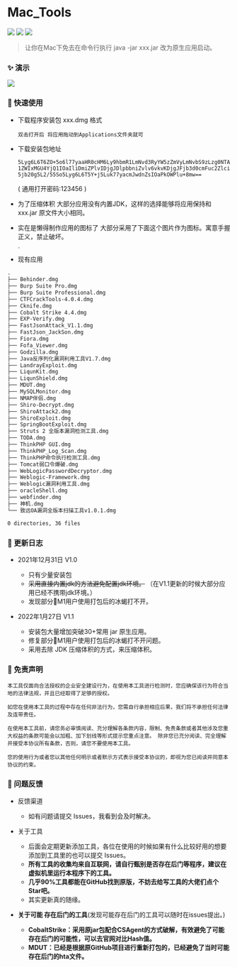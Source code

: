 # Mac_Tools

![](https://img.shields.io/github/stars/NineRiverSec/Mac_Tools) ![](https://img.shields.io/github/forks/NineRiverSec/Mac_Tools)  ![](https://img.shields.io/github/issues/ghealer/GUI_Tools)
> 让你在Mac下免去在命令行执行 java -jar xxx.jar 改为原生应用启动。

### ✨ 演示
![](https://raw.githubusercontent.com/NineRiverSec/Mac_Tools/main/img/Demo.png)



### 🚀 快速使用
- 下载程序安装包 xxx.dmg 格式

  `双击打开后 将应用拖动到Applications文件夹就可 `
  
- 下载安装包地址

  `5Lyg6L6T6ZO+5o6l77yaaHR0cHM6Ly9hbmR1LmNvd3RyYW5zZmVyLmNvbS9zLzg0NTA1ZWIxMGU4YjQ1IOaIliDmiZPlvIDjgJDlpbbniZvlv6vkvKDjgJFjb3d0cmFuc2Zlci5jb20g5L2/55So5Lyg6L6T5Y+j5Luk77yacmJwdnZsIOaPkOWPlu+8mw==`
  
  ( 通用打开密码:123456 )
  
- 为了压缩体积 大部分应用没有内置JDK，这样的选择能够将应用保持和xxx.jar 原文件大小相同。
  
- 实在是懒得制作应用的图标了 大部分采用了下面这个图片作为图标。寓意手握正义，禁止破坏。
  
  <img src="https://raw.githubusercontent.com/NineRiverSec/Mac_Tools/main/img/Justice.png" style="zoom:24%;" />
  
- 现有应用
```markdown
.
├── Behinder.dmg
├── Burp Suite Pro.dmg
├── Burp Suite Professional.dmg
├── CTFCrackTools-4.0.4.dmg
├── Cknife.dmg
├── Cobalt Strike 4.4.dmg
├── EXP-Verify.dmg
├── FastJsonAttack_V1.1.dmg
├── FastJson_JackSon.dmg
├── Fiora.dmg
├── Fofa_Viewer.dmg
├── Godzilla.dmg
├── Java反序列化漏洞利用工具V1.7.dmg
├── LandrayExploit.dmg
├── LiqunKit.dmg
├── LiqunShield.dmg
├── MDUT.dmg
├── MySQLMonitor.dmg
├── NMAP伴侣.dmg
├── Shiro-Decrypt.dmg
├── ShiroAttack2.dmg
├── ShiroExploit.dmg
├── SpringBootExploit.dmg
├── Struts 2 全版本漏洞检测工具.dmg
├── TODA.dmg
├── ThinkPHP GUI.dmg
├── ThinkPHP_Log_Scan.dmg
├── ThinkPHP命令执行检测工具.dmg
├── Tomcat弱口令爆破.dmg
├── WebLogicPasswordDecryptor.dmg
├── Weblogic-Framework.dmg
├── Weblogic漏洞利用工具.dmg
├── oracleShell.dmg
├── webfinder.dmg
├── 神机.dmg
└── 致远OA漏洞全版本扫描工具v1.0.1.dmg

0 directories, 36 files
```

### 🐾  更新日志

- 2021年12月31日 V1.0
	- 只有少量安装包
	- ~~采用直接内置jdk的方法避免配置jdk环境。~~ （在V1.1更新的时候大部分应用已经不携带jdk环境。）
	- 发现部分M1用户使用打包后的冰蝎打不开。
	
- 2022年1月27日 V1.1
	
	- 安装包大量增加突破30+常用 jar 原生应用。
	- 修复部分M1用户使用打包后的冰蝎打不开问题。
	- 采用去除 JDK 压缩体积的方式，来压缩体积。
	

### 📝 免责声明

	本工具仅面向合法授权的企业安全建设行为，在使用本工具进行检测时，您应确保该行为符合当地的法律法规，并且已经取得了足够的授权。  
	
	如您在使用本工具的过程中存在任何非法行为，您需自行承担相应后果，我们将不承担任何法律及连带责任。 
	
	在使用本工具前，请您务必审慎阅读、充分理解各条款内容，限制、免责条款或者其他涉及您重大权益的条款可能会以加粗、加下划线等形式提示您重点注意。 除非您已充分阅读、完全理解并接受本协议所有条款，否则，请您不要使用本工具。
	
	您的使用行为或者您以其他任何明示或者默示方式表示接受本协议的，即视为您已阅读并同意本协议的约束。 

### 🙋 问题反馈

- 反馈渠道
	- 如有问题请提交 Issues，我看到会及时解决。

- 关于工具
	- 后面会定期更新添加工具，各位在使用的时候如果有什么比较好用的想要添加到工具里的也可以提交 Issues。
	- **所有工具的收集均来自互联网，请自行甄别是否存在后门等程序，建议在虚拟机里运行本程序下的工具。**
	- **几乎90%工具都能在GitHub找到原版，不妨去给写工具的大佬们点个Star吧。**
	- 其实更新真的随缘。
	
- **关于可能 存在后门的工具**(发现可能存在后门的工具可以随时在issues提出。)
	
	- **CobaltStrike：采用原jar包配合CSAgent的方式破解，有效避免了可能存在后门的可能性，可以去官网对比Hash值。**
	- **MDUT：已经是根据原GitHub项目进行重新打包的，已经避免了当时可能存在后门的hta文件。**
	
	
	
	


